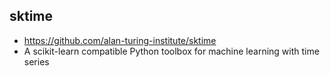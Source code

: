 ## sktime
* https://github.com/alan-turing-institute/sktime
* A scikit-learn compatible Python toolbox for machine learning with time series